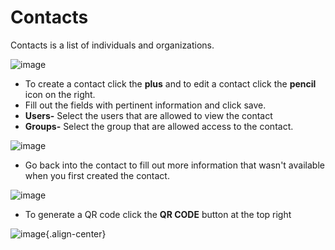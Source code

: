 # Contacts

Contacts is a list of individuals and organizations.

![image](../_static/images/fusionpbx_contacts.jpg)

-   To create a contact click the **plus** and to edit a contact click
    the **pencil** icon on the right.
-   Fill out the fields with pertinent information and click save.
-   **Users-** Select the users that are allowed to view the contact
-   **Groups-** Select the group that are allowed access to the contact.

![image](../_static/images/fusionpbx_contacts1.jpg)

-   Go back into the contact to fill out more information that wasn\'t
    available when you first created the contact.

![image](../_static/images/fusionpbx_contacts2.jpg)

-   To generate a QR code click the **QR CODE** button at the top right

![image](../_static/images/fusionpbx_qr_code.jpg){.align-center}
